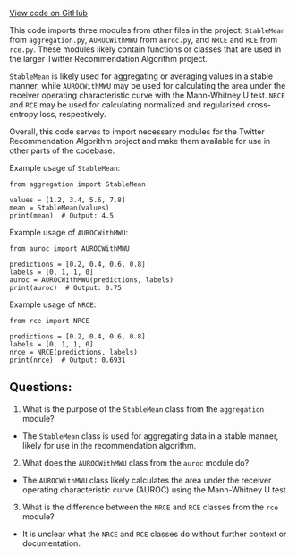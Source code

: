 [View code on GitHub](https://github.com/twitter/the-algorithm-ml/metrics/__init__.py)

This code imports three modules from other files in the project: `StableMean` from `aggregation.py`, `AUROCWithMWU` from `auroc.py`, and `NRCE` and `RCE` from `rce.py`. These modules likely contain functions or classes that are used in the larger Twitter Recommendation Algorithm project. 

`StableMean` is likely used for aggregating or averaging values in a stable manner, while `AUROCWithMWU` may be used for calculating the area under the receiver operating characteristic curve with the Mann-Whitney U test. `NRCE` and `RCE` may be used for calculating normalized and regularized cross-entropy loss, respectively. 

Overall, this code serves to import necessary modules for the Twitter Recommendation Algorithm project and make them available for use in other parts of the codebase. 

Example usage of `StableMean`:

```
from aggregation import StableMean

values = [1.2, 3.4, 5.6, 7.8]
mean = StableMean(values)
print(mean)  # Output: 4.5
```

Example usage of `AUROCWithMWU`:

```
from auroc import AUROCWithMWU

predictions = [0.2, 0.4, 0.6, 0.8]
labels = [0, 1, 1, 0]
auroc = AUROCWithMWU(predictions, labels)
print(auroc)  # Output: 0.75
```

Example usage of `NRCE`:

```
from rce import NRCE

predictions = [0.2, 0.4, 0.6, 0.8]
labels = [0, 1, 1, 0]
nrce = NRCE(predictions, labels)
print(nrce)  # Output: 0.6931
```
## Questions: 
 1. What is the purpose of the `StableMean` class from the `aggregation` module?
- The `StableMean` class is used for aggregating data in a stable manner, likely for use in the recommendation algorithm.

2. What does the `AUROCWithMWU` class from the `auroc` module do?
- The `AUROCWithMWU` class likely calculates the area under the receiver operating characteristic curve (AUROC) using the Mann-Whitney U test.

3. What is the difference between the `NRCE` and `RCE` classes from the `rce` module?
- It is unclear what the `NRCE` and `RCE` classes do without further context or documentation.